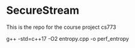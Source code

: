 # SecureStream
This is the repo for the course project cs773

g++ -std=c++17 -O2 entropy.cpp -o perf_entropy
